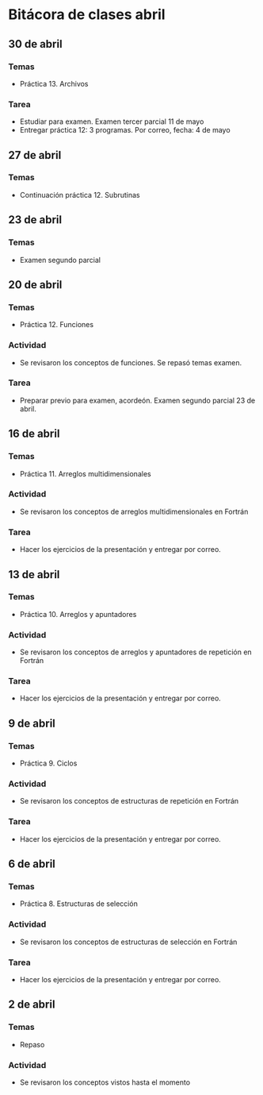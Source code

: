 # Bitácora de clases abril

## 30 de abril
### Temas
- Práctica 13. Archivos
### Tarea
- Estudiar para examen. Examen tercer parcial  11 de mayo
- Entregar práctica 12: 3 programas. Por correo, fecha: 4 de mayo 


## 27 de abril
### Temas
- Continuación práctica 12. Subrutinas

## 23 de abril
### Temas
- Examen segundo parcial

## 20 de abril
### Temas
- Práctica 12. Funciones

### Actividad
- Se revisaron los conceptos de funciones. Se repasó temas examen.

### Tarea
- Preparar previo para examen, acordeón. Examen segundo parcial 23 de abril.

## 16 de abril
### Temas
- Práctica 11. Arreglos multidimensionales

### Actividad
- Se revisaron los conceptos de arreglos multidimensionales en Fortrán

### Tarea
- Hacer los ejercicios de la presentación y entregar por correo.


## 13 de abril
### Temas
- Práctica 10. Arreglos y apuntadores

### Actividad
- Se revisaron los conceptos de arreglos y apuntadores de repetición en Fortrán

### Tarea
- Hacer los ejercicios de la presentación y entregar por correo.

## 9 de abril
### Temas
- Práctica 9. Ciclos

### Actividad
- Se revisaron los conceptos de estructuras de repetición en Fortrán

### Tarea
- Hacer los ejercicios de la presentación y entregar por correo.


## 6 de abril
### Temas
- Práctica 8. Estructuras de selección

### Actividad
- Se revisaron los conceptos de estructuras de selección en Fortrán

### Tarea
- Hacer los ejercicios de la presentación y entregar por correo.

## 2 de abril
### Temas
- Repaso

### Actividad
- Se revisaron los conceptos vistos hasta el momento
